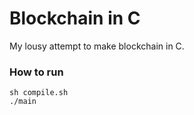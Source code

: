 
# Blockchain in C

My lousy attempt to make blockchain in C.

### How to run

```
sh compile.sh
./main